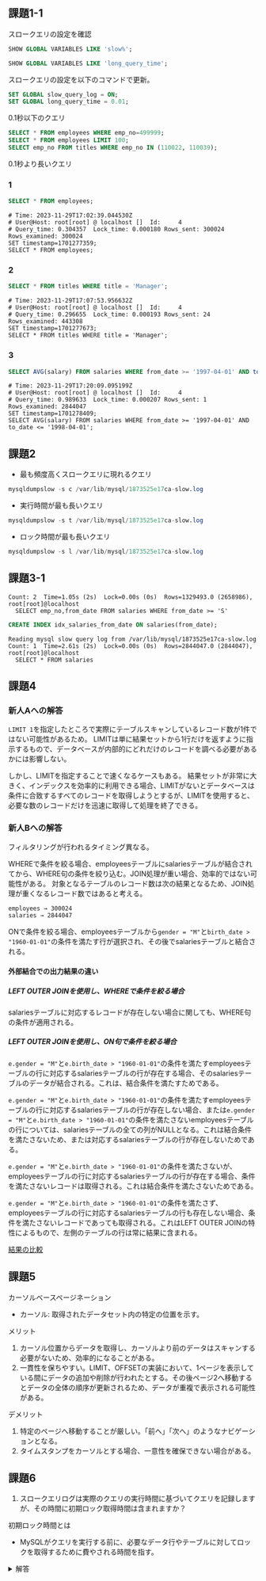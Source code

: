 ## 課題1-1

スロークエリの設定を確認
````sql
SHOW GLOBAL VARIABLES LIKE 'slow%';
````

````sql
SHOW GLOBAL VARIABLES LIKE 'long_query_time';
````

スロークエリの設定を以下のコマンドで更新。

````sql
SET GLOBAL slow_query_log = ON;
SET GLOBAL long_query_time = 0.01;
````

0.1秒以下のクエリ
````sql
SELECT * FROM employees WHERE emp_no=499999;
SELECT * FROM employees LIMIT 100;
SELECT emp_no FROM titles WHERE emp_no IN (110022, 110039);
````


0.1秒より長いクエリ
### 1

````sql
SELECT * FROM employees;
````

````log
# Time: 2023-11-29T17:02:39.044530Z
# User@Host: root[root] @ localhost []  Id:     4
# Query_time: 0.304357  Lock_time: 0.000180 Rows_sent: 300024  Rows_examined: 300024
SET timestamp=1701277359;
SELECT * FROM employees;
````
### 2
````sql
SELECT * FROM titles WHERE title = 'Manager';
````

````log
# Time: 2023-11-29T17:07:53.956632Z
# User@Host: root[root] @ localhost []  Id:     4
# Query_time: 0.296655  Lock_time: 0.000193 Rows_sent: 24  Rows_examined: 443308
SET timestamp=1701277673;
SELECT * FROM titles WHERE title = 'Manager';
````
### 3
````sql
SELECT AVG(salary) FROM salaries WHERE from_date >= '1997-04-01' AND to_date <= '1998-04-01';
````

````log
# Time: 2023-11-29T17:20:09.095199Z
# User@Host: root[root] @ localhost []  Id:     4
# Query_time: 0.989633  Lock_time: 0.000207 Rows_sent: 1  Rows_examined: 2844047
SET timestamp=1701278409;
SELECT AVG(salary) FROM salaries WHERE from_date >= '1997-04-01' AND to_date <= '1998-04-01';
````

## 課題2
- 最も頻度高くスロークエリに現れるクエリ
````sql
mysqldumpslow -s c /var/lib/mysql/1873525e17ca-slow.log
````

- 実行時間が最も長いクエリ
````sql
mysqldumpslow -s t /var/lib/mysql/1873525e17ca-slow.log
````

- ロック時間が最も長いクエリ
````sql
mysqldumpslow -s l /var/lib/mysql/1873525e17ca-slow.log
````

## 課題3-1

````log
Count: 2  Time=1.05s (2s)  Lock=0.00s (0s)  Rows=1329493.0 (2658986), root[root]@localhost
  SELECT emp_no,from_date FROM salaries WHERE from_date >= 'S'
````

````sql
CREATE INDEX idx_salaries_from_date ON salaries(from_date);
````

````log
Reading mysql slow query log from /var/lib/mysql/1873525e17ca-slow.log
Count: 1  Time=2.61s (2s)  Lock=0.00s (0s)  Rows=2844047.0 (2844047), root[root]@localhost
  SELECT * FROM salaries
````

## 課題4

### 新人Aへの解答
`LIMIT 1`を指定したところで実際にテーブルスキャンしているレコード数が1件ではない可能性があるため。
LIMITは単に結果セットから1行だけを返すように指示するもので、データベースが内部的にどれだけのレコードを調べる必要があるかには影響しない。

しかし、LIMITを指定することで速くなるケースもある。
結果セットが非常に大きく、インデックスを効率的に利用できる場合、LIMITがないとデータベースは条件に合致するすべてのレコードを取得しようとするが、LIMITを使用すると、必要な数のレコードだけを迅速に取得して処理を終了できる。

### 新人Bへの解答
フィルタリングが行われるタイミング異なる。

WHEREで条件を絞る場合、employeesテーブルにsalariesテーブルが結合されてから、WHERE句の条件を絞り込む。JOIN処理が重い場合、効率的ではない可能性がある。
対象となるテーブルのレコード数は次の結果となるため、JOIN処理が重くなるレコード数ではあると考える。

````txt
employees → 300024
salaries → 2844047
````

ONで条件を絞る場合、employeesテーブルから`gender = "M"`と`birth_date > "1960-01-01"`の条件を満たす行が選択され、その後でsalariesテーブルと結合される。

#### 外部結合での出力結果の違い

##### LEFT OUTER JOINを使用し、WHEREで条件を絞る場合
salariesテーブルに対応するレコードが存在しない場合に関しても、WHERE句の条件が適用される。

##### LEFT OUTER JOINを使用し、ON句で条件を絞る場合
`e.gender = "M"`と`e.birth_date > "1960-01-01"`の条件を満たすemployeesテーブルの行に対応するsalariesテーブルの行が存在する場合、そのsalariesテーブルのデータが結合される。これは、結合条件を満たすためである。

`e.gender = "M"`と`e.birth_date > "1960-01-01"`の条件を満たすemployeesテーブルの行に対応するsalariesテーブルの行が存在しない場合、または`e.gender = "M"`と`e.birth_date > "1960-01-01"`の条件を満たさないemployeesテーブルの行については、salariesテーブルの全ての列がNULLとなる。これは結合条件を満たさないため、または対応するsalariesテーブルの行が存在しないためである。

`e.gender = "M"`と`e.birth_date > "1960-01-01"`の条件を満たさないが、employeesテーブルの行に対応するsalariesテーブルの行が存在する場合、条件を満たさないレコードは取得される。これは結合条件を満たさないためである。

`e.gender = "M"`と`e.birth_date > "1960-01-01"`の条件を満たさず、employeesテーブルの行に対応するsalariesテーブルの行も存在しない場合、条件を満たさないレコードであっても取得される。これはLEFT OUTER JOINの特性によるもので、左側のテーブルの行は常に結果に含まれる。

[結果の比較](./result.txt)

## 課題5

カーソルベースページネーション

- カーソル: 取得されたデータセット内の特定の位置を示す。

メリット

1. カーソル位置からデータを取得し、カーソルより前のデータはスキャンする必要がないため、効率的になることがある。
2. 一貫性を保ちやすい。LIMIT、OFFSETの実装において、1ページを表示している間にデータの追加や削除が行われたとする。その後ページ2へ移動するとデータの全体の順序が更新されるため、データが重複で表示される可能性がある。

デメリット

1. 特定のページへ移動することが厳しい。「前へ」「次へ」のようなナビゲーションとなる。
2. タイムスタンプをカーソルとする場合、一意性を確保できない場合がある。

## 課題6

1. スロークエリログは実際のクエリの実行時間に基づいてクエリを記録しますが、その時間に初期ロック取得時間は含まれますか？

初期ロック時間とは
- MySQLがクエリを実行する前に、必要なデータ行やテーブルに対してロックを取得するために費やされる時間を指す。

<details>
<summary>解答</summary>
含まれる
</details>
